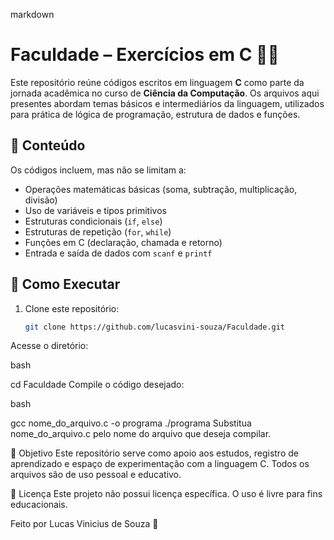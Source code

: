 markdown

# Faculdade – Exercícios em C 👨‍💻

Este repositório reúne códigos escritos em linguagem **C** como parte da jornada acadêmica no curso de **Ciência da Computação**. Os arquivos aqui presentes abordam temas básicos e intermediários da linguagem, utilizados para prática de lógica de programação, estrutura de dados e funções.

## 📌 Conteúdo

Os códigos incluem, mas não se limitam a:

- Operações matemáticas básicas (soma, subtração, multiplicação, divisão)
- Uso de variáveis e tipos primitivos
- Estruturas condicionais (`if`, `else`)
- Estruturas de repetição (`for`, `while`)
- Funções em C (declaração, chamada e retorno)
- Entrada e saída de dados com `scanf` e `printf`

## 🚀 Como Executar

1. Clone este repositório:
   ```bash
   git clone https://github.com/lucasvini-souza/Faculdade.git
Acesse o diretório:

bash

cd Faculdade
Compile o código desejado:

bash

gcc nome_do_arquivo.c -o programa
./programa
Substitua nome_do_arquivo.c pelo nome do arquivo que deseja compilar.

🧠 Objetivo
Este repositório serve como apoio aos estudos, registro de aprendizado e espaço de experimentação com a linguagem C. Todos os arquivos são de uso pessoal e educativo.

📄 Licença
Este projeto não possui licença específica. O uso é livre para fins educacionais.

Feito por Lucas Vinicius de Souza 📘
